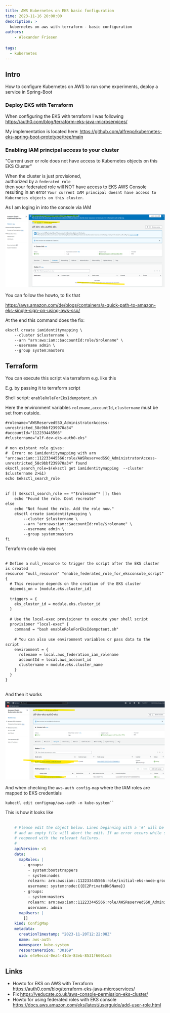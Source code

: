 ```yaml
---
title: AWS Kubernetes on EKS basic fonfiguration
time: 2023-11-16 20:00:00
description: > 
  kubernetes on aws with terraform - basic configuration
authors:
    - Alexander Friesen

tags:
  - kubernetes
---
```



## Intro

How to configure Kubernetes on AWS to run some experiments,
deploy a service in Spring-Boot


### Deploy EKS with Terraform

When configuring the EKS with terraform I was following 
https://auth0.com/blog/terraform-eks-java-microservices/


My implementation is located here:
https://github.com/alfrepo/kubernetes-eks-spring-boot-prototype/tree/main


### Enabling IAM principal access to your cluster

"Current user or role does not have access to Kubernetes objects on this EKS Cluster"


When the cluster is just provisioned, <br>
authorized by a ``federated role`` <br>
then your federated role will NOT have access to EKS AWS Console<br> resulting in an error ``Your current IAM principal doesnt have access to Kubernetes objects on this cluster``. <br>

As I am loging in into the console via IAM 

![Vision](article0003/../article00013/aws-console-eks-no-permissions.png)

You can follow the howto, to fix that

https://aws.amazon.com/de/blogs/containers/a-quick-path-to-amazon-eks-single-sign-on-using-aws-sso/


At the end this command does the fix:
``` shell
eksctl create iamidentitymapping \
    --cluster $clustername \
    --arn "arn:aws:iam::$accountId:role/$rolename" \
    --username admin \
    --group system:masters
```


## Terraform ##

You can execute this script via terraform e.g. like this

E.g. by passing it to terraform script

Shell script: `enableRoleForEksIdempotent.sh`

Here the environment variables ``rolename,accountId,clustername``  must be set from outside.

``` shell
#rolename="AWSReservedSSO_AdministratorAccess-unrestricted_58c9bbf239970a34"
#accountId="112233445566"
#clustername="alf-dev-eks-auth0-eks"

# non existant role gives:
#  Error: no iamidentitymapping with arn "arn:aws:iam::112233445566:role/AWSReservedSSO_AdministratorAccess-unrestricted_58c9bbf239970a34" found
eksctl_search_role=$(eksctl get iamidentitymapping  --cluster $clustername 2>&1)
echo $eksctl_search_role


if [[ $eksctl_search_role == *"$rolename"* ]]; then
    echo "Found the role. Dont recreate"
else
    echo "Not found the role. Add the role now."
    eksctl create iamidentitymapping \
        --cluster $clustername \
        --arn "arn:aws:iam::$accountId:role/$rolename" \
        --username admin \
        --group system:masters
fi

```


Terraform code via exec
```shell

# Define a null_resource to trigger the script after the EKS cluster is created
resource "null_resource" "enable_federated_role_for_eksconsole_script" {
  # This resource depends on the creation of the EKS cluster
  depends_on = [module.eks.cluster_id]

  triggers = {
    eks_cluster_id = module.eks.cluster_id
  }

  # Use the local-exec provisioner to execute your shell script
  provisioner "local-exec" {
    command = "bash enableRoleForEksIdempotent.sh"
    
    # You can also use environment variables or pass data to the script
    environment = {
      rolename = local.aws_federation_iam_rolename
      accountId = local.aws_account_id
      clustername = module.eks.cluster_name
    }
  }
}


```

And then it works

![Vision](article0003/../article00013/aws-console-eks-visible.png)


And when checking the ``aws-auth config-map`` where the IAM roles are mapped to EKS credentials

    kubectl edit configmap/aws-auth -n kube-system``

This is how it looks like

```yaml
    
    # Please edit the object below. Lines beginning with a '#' will be ignored,
    # and an empty file will abort the edit. If an error occurs while saving this file will be
    # reopened with the relevant failures.
    #
    apiVersion: v1
    data:
      mapRoles: |
        - groups:
          - system:bootstrappers
          - system:nodes
          rolearn: arn:aws:iam::112233445566:role/initial-eks-node-group-20231120121054428200000006
          username: system:node:{{EC2PrivateDNSName}}
        - groups:
          - system:masters
          rolearn: arn:aws:iam::112233445566:role/AWSReservedSSO_AdministratorAccess-unrestricted_58c9bbf239970a34
          username: admin
      mapUsers: |
        []
    kind: ConfigMap
    metadata:
      creationTimestamp: "2023-11-20T12:22:08Z"
      name: aws-auth
      namespace: kube-system
      resourceVersion: "30169"
      uid: e4e9eccd-0ea4-41de-83eb-8531f6601cd5

```

## Links

 - Howto for EKS on AWS with Terraform https://auth0.com/blog/terraform-eks-java-microservices/
 - Fix https://veducate.co.uk/aws-console-permission-eks-cluster/
 - Howto for using federated roles with EKS console https://docs.aws.amazon.com/eks/latest/userguide/add-user-role.html




